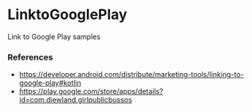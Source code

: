 # LinktoGooglePlay
Link to Google Play samples

### References
* https://developer.android.com/distribute/marketing-tools/linking-to-google-play#kotlin
* https://play.google.com/store/apps/details?id=com.diewland.girlpublicbussos

